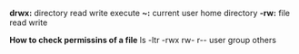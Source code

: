 **drwx:** directory read write execute
**~:** current user home directory
**-rw:** file read write

**How to check permissins of a file**
ls -ltr
-rwx rw- r--
user group others
